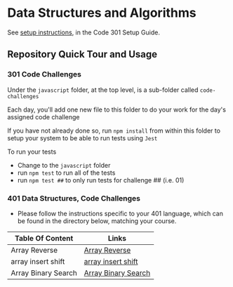 # Data Structures and Algorithms

See [setup instructions](https://codefellows.github.io/setup-guide/code-301/3-code-challenges), in the Code 301 Setup Guide.

## Repository Quick Tour and Usage

### 301 Code Challenges

Under the `javascript` folder, at the top level, is a sub-folder called `code-challenges`

Each day, you'll add one new file to this folder to do your work for the day's assigned code challenge

If you have not already done so, run `npm install` from within this folder to setup your system to be able to run tests using `Jest`

To run your tests

- Change to the `javascript` folder
- run `npm test` to run all of the tests
- run `npm test ##` to only run tests for challenge ## (i.e. 01)

### 401 Data Structures, Code Challenges

- Please follow the instructions specific to your 401 language, which can be found in the directory below, matching your course.

| Table Of Content    | Links                                                                       |
| ------------------- | --------------------------------------------------------------------------- |
| Array Reverse       | [Array Reverse ](python/code_challenges/array-reverse/Readme.md)            |
| array insert shift  | [array insert shift](python/code_challenges/array-insert-shift/Readme.md)   |
| Array Binary Search | [Array Binary Search](python/code_challenges/array-binary-search/Readme.md) |

